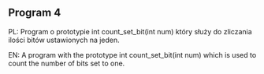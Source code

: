 ## Program 4

PL: Program o prototypie int count_set_bit(int num) który służy do zliczania ilości bitów ustawionych na jeden.

EN: A program with the prototype int count_set_bit(int num) which is used to count the number of bits set to one.